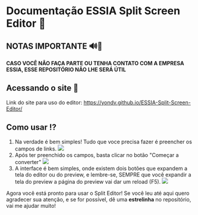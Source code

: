 <h1>Documentação ESSIA Split Screen Editor 📃</h1>
<h2>NOTAS IMPORTANTE 🔊📢</h2>
<p><b>CASO VOCÊ NÂO FAÇA PARTE OU TENHA CONTATO COM A EMPRESA ESSIA, ESSE REPOSITÓRIO NÂO LHE SERÁ ÚTIL</b></h1>
<h2>Acessando o site 🦜</h2>
Link do site para uso do editor: <a href="https://yondv.github.io/ESSIA-Split-Screen-Editor/" target="_blank">https://yondv.github.io/ESSIA-Split-Screen-Editor/</a>
<br>
<h2>Como usar ⁉</h2>
<ol>
  <li>Na verdade é bem simples! Tudo que voce precisa fazer é preencher os campos de links.
  <img src="https://user-images.githubusercontent.com/110829704/205894814-a006f65f-8689-4d2f-966d-44a30450e1b2.png">
  </li>
  <li>Após ter preenchido os campos, basta clicar no botão "Começar a converter"
  <img src="https://user-images.githubusercontent.com/110829704/205895117-5b9fa70d-810a-4ca6-927e-cf1e7e66d50b.png">
  </li>
  <li>A interface é bem simples, onde existem dois botões que expandem a tela do editor ou do preview, e lembre-se, SEMPRE que você expandir a tela do preview a página do preview vai dar um reload (F5).
  <img src="https://user-images.githubusercontent.com/110829704/205895585-91ca7034-7bb4-4c6a-bb14-f36c94690362.png">
  </li>
</ol>
<p>Agora você está pronto para usar o Split Editor! Se você leu até aqui quero agradecer sua atenção, e se for possível, dê uma <b>estrelinha</b> no repositório, vai me ajudar muito!</p>
